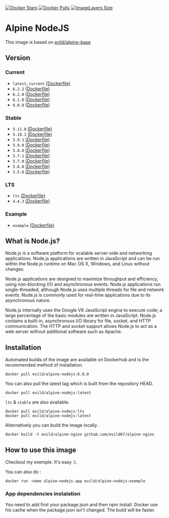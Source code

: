 [![Docker Stars](https://img.shields.io/docker/stars/evild/alpine-nodejs.svg?style=flat-square)](https://hub.docker.com/r/evild/alpine-nodejs/)
[![Docker Pulls](https://img.shields.io/docker/pulls/evild/alpine-nodejs.svg?style=flat-square)](https://hub.docker.com/r/evild/alpine-nodejs/)
[![ImageLayers Size](https://img.shields.io/imagelayers/image-size/evild/alpine-nodejs/latest.svg?style=flat-square)](https://hub.docker.com/r/evild/alpine-nodejs/)

# Alpine NodeJS

This image is based on [evild/alpine-base](https://hub.docker.com/r/evild/alpine-base/)

## Version

### Current

- `latest`, `current` [(Dockerfile)](https://github.com/Evild67/docker-alpine-nodejs/blob/master/current/Dockerfile)
- `6.2.2` [(Dockerfile)](https://github.com/Evild67/docker-alpine-nodejs/blob/1d7aee99a4216b8139fee685f474aa23f015a43e/current/Dockerfile)
- `6.2.0` [(Dockerfile)](https://github.com/Evild67/docker-alpine-nodejs/blob/43728f9e4bb3bccbd4c57b0f572b34bdd27bad02/current/Dockerfile)
- `6.1.0` [(Dockerfile)](https://github.com/Evild67/docker-alpine-nodejs/blob/f9fb9b48727655a9edad9262c72549049dd4190b/current/Dockerfile)
- `6.0.0` [(Dockerfile)](https://github.com/Evild67/docker-alpine-nodejs/blob/f2b99b4cf1d99a48b44fdd2011e26c9e352d6456/current/Dockerfile)

### Stable

- `5.11.0` [(Dockerfile)](https://github.com/Evild67/docker-alpine-nodejs/blob/2083fc887f7755af8929316866253ec22093f73a/stable/Dockerfile)
- `5.10.1` [(Dockerfile)](https://github.com/Evild67/docker-alpine-nodejs/blob/44c593760d2605ff5e08c9fe163983da44acee04/Dockerfile)
- `5.9.1` [(Dockerfile)](https://github.com/Evild67/docker-alpine-nodejs/blob/8b4e594ba10e2cf87e3d2087199e39c5fccc74e3/Dockerfile)
- `5.9.0` [(Dockerfile)](https://github.com/Evild67/docker-alpine-nodejs/blob/fb829f7061bdb86d854aff13bc6991331bf94dec/Dockerfile)
- `5.8.0` [(Dockerfile)](https://github.com/Evild67/docker-alpine-nodejs/blob/5172a8c1573de21fcb07bbf7afdad0cb8c8d695a/Dockerfile)
- `5.7.1` [(Dockerfile)](https://github.com/Evild67/docker-alpine-nodejs/blob/c49fa818418aa201c1cc60a5b48d7c117a42503a/Dockerfile)
- `5.7.0` [(Dockerfile)](https://github.com/Evild67/docker-alpine-nodejs/blob/67ec1640485be383311efb2ecd309124c4669a31/Dockerfile)
- `5.6.0` [(Dockerfile)](https://github.com/Evild67/docker-alpine-nodejs/blob/5896ec1da4bb86c5f492242cbdfa7b12af89ab4a/Dockerfile)
- `5.5.0` [(Dockerfile)](https://github.com/Evild67/docker-alpine-nodejs/blob/522ec455133f03a6a85c742bfee3755f45053392/Dockerfile)

### LTS
- `lts` [(Dockerfile)](https://github.com/Evild67/docker-alpine-nodejs/blob/master/lts/Dockerfile)
- `4.4.3` [(Dockerfile)](https://github.com/Evild67/docker-alpine-nodejs/blob/master/lts/Dockerfile)

### Example
- `example` [(Dockerfile)](https://github.com/Evild67/docker-alpine-nodejs/blob/master/example/Dockerfile)


## What is Node.js?
Node.js is a software platform for scalable server-side and networking applications. Node.js applications are written in JavaScript and can be run within the Node.js runtime on Mac OS X, Windows, and Linux without changes.

Node.js applications are designed to maximize throughput and efficiency, using non-blocking I/O and asynchronous events. Node.js applications run single-threaded, although Node.js uses multiple threads for file and network events. Node.js is commonly used for real-time applications due to its asynchronous nature.

Node.js internally uses the Google V8 JavaScript engine to execute code; a large percentage of the basic modules are written in JavaScript. Node.js contains a built-in, asynchronous I/O library for file, socket, and HTTP communication. The HTTP and socket support allows Node.js to act as a web server without additional software such as Apache.

## Installation
Automated builds of the image are available on Dockerhub and is the recommended method of installation.
```
docker pull evild/alpine-nodejs:6.0.0
```
You can also pull the latest tag which is built from the repository HEAD.
```
docker pull evild/alpine-nodejs:latest
```

`lts` & `stable` are also available.
```
docker pull evild/alpine-nodejs:lts
docker pull evild/alpine-nodejs:latest
```

Alternatively you can build the image locally.
```
docker build -t evild/alpine-nginx github.com/evild67/alpine-nginx
```

## How to use this image

Checkout my exemple. It's easy :).

You can also do :

```
docker run -name alpine-nodejs-app evild/alpine-nodejs:exemple
```

### App dependencies instalation
You need to add first your package.json and then npm install. Docker use his cache when the package.json isn't changed. The build will be faster.
